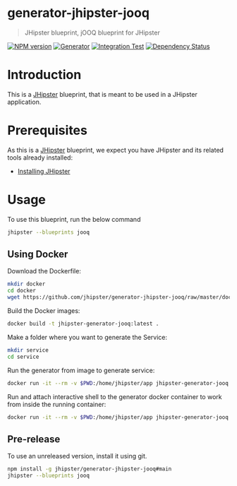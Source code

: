 # generator-jhipster-jooq

> JHipster blueprint, jOOQ blueprint for JHipster

[![NPM version][npm-image]][npm-url]
[![Generator][github-generator-image]][github-generator-url]
[![Integration Test][github-integration-image]][github-integration-url]
[![Dependency Status][daviddm-image]][daviddm-url]

# Introduction

This is a [JHipster](https://www.jhipster.tech/) blueprint, that is meant to be used in a JHipster application.

# Prerequisites

As this is a [JHipster](https://www.jhipster.tech/) blueprint, we expect you have JHipster and its related tools already installed:

-   [Installing JHipster](https://www.jhipster.tech/installation/)

# Usage

To use this blueprint, run the below command

```bash
jhipster --blueprints jooq
```

## Using Docker

Download the Dockerfile:

```bash
mkdir docker
cd docker
wget https://github.com/jhipster/generator-jhipster-jooq/raw/master/docker/Dockerfile
```

Build the Docker images:

```bash
docker build -t jhipster-generator-jooq:latest .
```

Make a folder where you want to generate the Service:

```bash
mkdir service
cd service
```

Run the generator from image to generate service:

```bash
docker run -it --rm -v $PWD:/home/jhipster/app jhipster-generator-jooq
```

Run and attach interactive shell to the generator docker container to work from inside the running container:

```bash
docker run -it --rm -v $PWD:/home/jhipster/app jhipster-generator-jooq /bin/bash
```

## Pre-release

To use an unreleased version, install it using git.

```bash
npm install -g jhipster/generator-jhipster-jooq#main
jhipster --blueprints jooq
```

[npm-image]: https://img.shields.io/npm/v/generator-jhipster-jooq.svg
[npm-url]: https://npmjs.org/package/generator-jhipster-jooq
[github-generator-image]: https://github.com/jhipster/generator-jhipster-jooq/workflows/Generator/badge.svg
[github-generator-url]: https://github.com/jhipster/generator-jhipster-tenantview/actions?query=workflow%3A%22Generator%22
[github-integration-image]: https://github.com/jhipster/generator-jhipster-jooq/workflows/Integration%20Test/badge.svg
[github-integration-url]: https://github.com/jhipster/generator-jhipster-tenantview/actions?query=workflow%3A%22Integration+Test%22
[daviddm-image]: https://david-dm.org/jhipster/generator-jhipster-jooq.svg?theme=shields.io
[daviddm-url]: https://david-dm.org/jhipster/generator-jhipster-jooq
